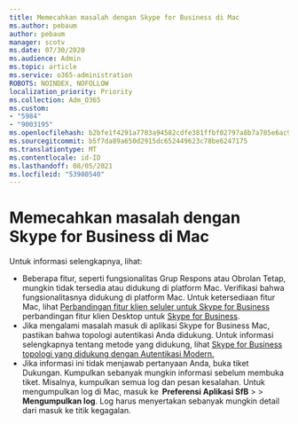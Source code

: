 ```yaml
---
title: Memecahkan masalah dengan Skype for Business di Mac
ms.author: pebaum
author: pebaum
manager: scotv
ms.date: 07/30/2020
ms.audience: Admin
ms.topic: article
ms.service: o365-administration
ROBOTS: NOINDEX, NOFOLLOW
localization_priority: Priority
ms.collection: Adm_O365
ms.custom:
- "5984"
- "9003195"
ms.openlocfilehash: b2bfe1f4291a7703a94582cdfe381ffbf02797a8b7a785e6ac9d74cf04290707
ms.sourcegitcommit: b5f7da89a650d2915dc652449623c78be6247175
ms.translationtype: MT
ms.contentlocale: id-ID
ms.lasthandoff: 08/05/2021
ms.locfileid: "53980540"
---
```

# <a name="troubleshoot-issues-with-skype-for-business-on-mac"></a>Memecahkan masalah dengan Skype for Business di Mac

Untuk informasi selengkapnya, lihat: 

- Beberapa fitur, seperti fungsionalitas Grup Respons atau Obrolan Tetap, mungkin tidak tersedia atau didukung di platform Mac. Verifikasi bahwa fungsionalitasnya didukung di platform Mac. Untuk ketersediaan fitur Mac, lihat [Perbandingan fitur klien seluler untuk Skype for Business](https://technet.microsoft.com/library/Dn951412.aspx) perbandingan fitur klien Desktop untuk [Skype for Business](https://docs.microsoft.com/skypeforbusiness/plan-your-deployment/clients-and-devices/desktop-feature-comparison).
- Jika mengalami masalah masuk di aplikasi Skype for Business Mac, pastikan bahwa topologi autentikasi Anda didukung. Untuk informasi selengkapnya tentang metode yang didukung, lihat [Skype for Business topologi yang didukung dengan Autentikasi Modern.](https://docs.microsoft.com/skypeforbusiness/plan-your-deployment/modern-authentication/topologies-supported)  
- Jika informasi ini tidak menjawab pertanyaan Anda, buka tiket Dukungan. Kumpulkan sebanyak mungkin informasi sebelum membuka tiket. Misalnya, kumpulkan semua log dan pesan kesalahan. Untuk mengumpulkan log di Mac, masuk ke  **Preferensi Aplikasi SfB**  >    >  **Mengumpulkan log**.  Log harus menyertakan sebanyak mungkin detail dari masuk ke titik kegagalan.